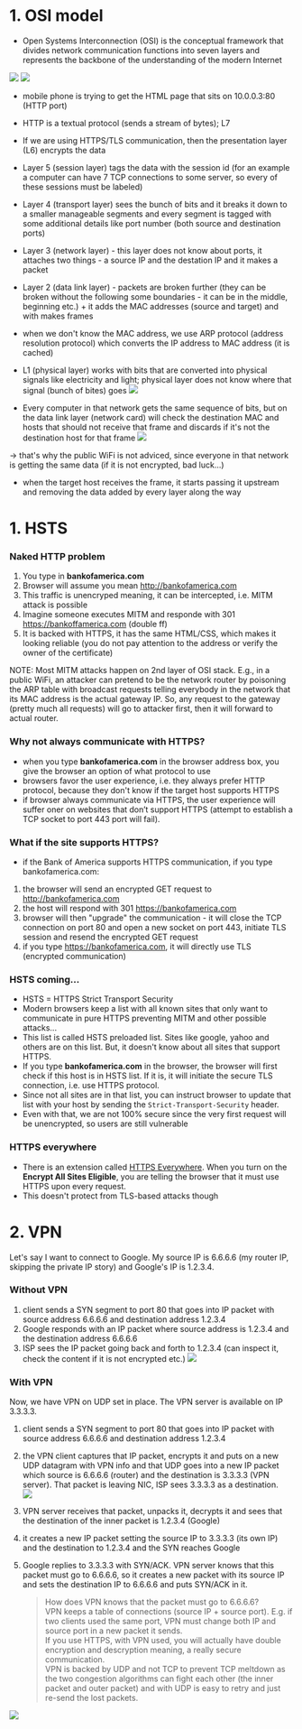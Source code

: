 # 1. OSI model

- Open Systems Interconnection (OSI) is the conceptual framework that divides network communication functions into seven layers and represents the backbone of the understanding of the modern Internet

![](images/networks/osi_1.png)
![](images/networks/osi_2.png)

- mobile phone is trying to get the HTML page that sits on 10.0.0.3:80 (HTTP port)

- HTTP is a textual protocol (sends a stream of bytes); L7
- If we are using HTTPS/TLS communication, then the presentation layer (L6) encrypts the data
- Layer 5 (session layer) tags the data with the session id (for an example a computer can have 7 TCP connections to some server, so every of these sessions must be labeled)
- Layer 4 (transport layer) sees the bunch of bits and it breaks it down to a smaller manageable segments and every segment
  is tagged with some additional details like port number (both source and destination ports)
- Layer 3 (network layer) - this layer does not know about ports, it attaches two things - a source IP and the destation IP and it makes a packet
- Layer 2 (data link layer) - packets are broken further (they can be broken without the following some boundaries - it can be in the middle, beginning etc.) + it adds the MAC addresses (source and target) and with makes frames
- when we don't know the MAC address, we use ARP protocol (address resolution protocol) which converts the IP address to MAC address (it is cached)
- L1 (physical layer) works with bits that are converted into physical signals like electricity and light; physical layer does not know where that signal (bunch of bites) goes
  ![](images/networks/osi_3.png)

- Every computer in that network gets the same sequence of bits, but on the data link layer (network card) will check the destination MAC and hosts that should not receive that frame and discards if it's not the destination host for that frame
  ![](images/networks/osi_4.png)

-> that's why the public WiFi is not adviced, since everyone in that network is getting the same data (if it is not encrypted, bad luck...)

- when the target host receives the frame, it starts passing it upstream and removing the data added by every layer along the way

# 1. HSTS

### Naked HTTP problem

1. You type in **bankofamerica.com**
2. Browser will assume you mean http://bankofamerica.com
3. This traffic is unencryped meaning, it can be intercepted, i.e. MITM attack is possible
4. Imagine someone executes MITM and responde with 301 https://bankoffamerica.com (double ff)
5. It is backed with HTTPS, it has the same HTML/CSS, which makes it looking reliable (you do not pay attention to the address or verify the owner of the certificate)

NOTE: Most MITM attacks happen on 2nd layer of OSI stack. E.g., in a public WiFi, an attacker can pretend to be the network router
by poisoning the ARP table with broadcast requests telling everybody in the network that its MAC address is the actual gateway IP. So, any request to the gateway (pretty much all requests) will go to attacker first, then it will forward to actual router.

### Why not always communicate with HTTPS?

- when you type **bankofamerica.com** in the browser address box, you give the browser an option of what protocol to use
- browsers favor the user experience, i.e. they always prefer HTTP protocol, because they don't know if the target host supports HTTPS
- if browser always communicate via HTTPS, the user experience will suffer oner on websites that don’t support HTTPS (attempt to establish a TCP socket to port 443 port will fail).

### What if the site supports HTTPS?

- if the Bank of America supports HTTPS communication, if you type bankofamerica.com:

1. the browser will send an encrypted GET request to http://bankofamerica.com
2. the host will respond with 301 https://bankofamerica.com
3. browser will then "upgrade" the communication - it will close the TCP connection on port 80 and open a new socket on port 443, initiate TLS session and resend the encrypted GET request
4. if you type https://bankofamerica.com, it will directly use TLS (encrypted communication)

### HSTS coming...

- HSTS = HTTPS Strict Transport Security
- Modern browsers keep a list with all known sites that only want to communicate in pure HTTPS preventing MITM and other possible attacks...
- This list is called HSTS preloaded list. Sites like google, yahoo and others are on this list. But, it doesn't know about all sites that support HTTPS.
- If you type **bankofamerica.com** in the browser, the browser will first check if this host is in HSTS list. If it is, it will initiate the secure TLS connection, i.e. use HTTPS protocol.
- Since not all sites are in that list, you can instruct browser to update that list with your host by sending the `Strict-Transport-Security` header.
- Even with that, we are not 100% secure since the very first request will be unencrypted, so users are still vulnerable

### HTTPS everywhere

- There is an extension called [HTTPS Everywhere](https://www.eff.org/https-everywhere). When you turn on the **Encrypt All Sites Eligible**, you are telling the browser that it must use HTTPS upon every request.
- This doesn't protect from TLS-based attacks though

# 2. VPN

Let's say I want to connect to Google. My source IP is 6.6.6.6 (my router IP, skipping the private IP story) and Google's IP is 1.2.3.4.

### Without VPN

1. client sends a SYN segment to port 80 that goes into IP packet with source address 6.6.6.6 and destination address 1.2.3.4
2. Google responds with an IP packet where source address is 1.2.3.4 and the destination address 6.6.6.6
3. ISP sees the IP packet going back and forth to 1.2.3.4 (can inspect it, check the content if it is not encrypted etc.)
   ![](images/networks/no_vpn.png)

### With VPN

Now, we have VPN on UDP set in place. The VPN server is available on IP 3.3.3.3.

1. client sends a SYN segment to port 80 that goes into IP packet with source address 6.6.6.6 and destination address 1.2.3.4
2. the VPN client captures that IP packet, encrypts it and puts on a new UDP datagram with VPN info and that UDP goes into a new IP packet which source is 6.6.6.6 (router) and the destination is 3.3.3.3 (VPN server). That packet is leaving NIC, ISP sees 3.3.3.3 as a destination. <br>
   ![](images/networks/vpn_1.png)

3. VPN server receives that packet, unpacks it, decrypts it and sees that the destination of the inner packet is 1.2.3.4 (Google)
4. it creates a new IP packet setting the source IP to 3.3.3.3 (its own IP) and the destination to 1.2.3.4 and the SYN reaches Google
5. Google replies to 3.3.3.3 with SYN/ACK. VPN server knows that this packet must go to 6.6.6.6, so it creates a new packet with its source IP and sets the destination IP to 6.6.6.6 and puts SYN/ACK in it.<br>
   > How does VPN knows that the packet must go to 6.6.6.6?<br>
   > VPN keeps a table of connections (source IP + source port). E.g. if two clients used the same port, VPN must change both IP and source port in a new packet it sends. <br>
   > If you use HTTPS, with VPN used, you will actually have double encryption and descryption meaning, a really secure communication. <br>
   > VPN is backed by UDP and not TCP to prevent TCP meltdown as the two congestion algorithms can fight each other (the inner packet and outer packet) and with UDP is easy to retry and just re-send the lost packets.

![](images/networks/vpn_2.png)
